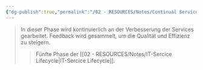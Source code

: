 ```yaml
---
{"dg-publish":true,"permalink":"/02 - RESOURCES/Notes/Continual Service Improvement/","tags":["GFN/LF06"],"noteIcon":"","updated":"2024-10-20T20:54:43.945+02:00"}
---
```


>In dieser Phase wird kontinuierlich an der Verbesserung der Services gearbeitet. Feedback wird gesammelt, um die Qualität und Effizienz zu steigern.
>>Fünfte Phase der [[02 - RESOURCES/Notes/IT-Sercice Lifecycle\|IT-Sercice Lifecycle]].